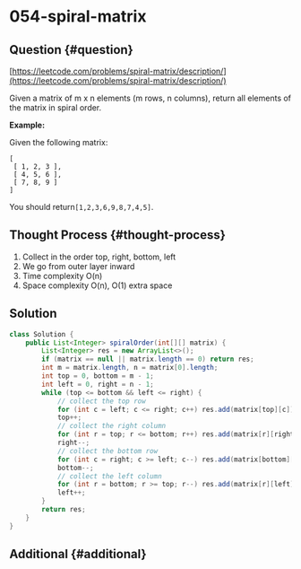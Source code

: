 # 054-spiral-matrix

## Question {#question}

[https://leetcode.com/problems/spiral-matrix/description/](https://leetcode.com/problems/spiral-matrix/description/)

Given a matrix of m x n elements \(m rows, n columns\), return all elements of the matrix in spiral order.

**Example:**

Given the following matrix:

```text
[
 [ 1, 2, 3 ],
 [ 4, 5, 6 ],
 [ 7, 8, 9 ]
]
```

You should return`[1,2,3,6,9,8,7,4,5]`.

## Thought Process {#thought-process}

1. Collect in the order top, right, bottom, left
2. We go from outer layer inward
3. Time complexity O\(n\)
4. Space complexity O\(n\), O\(1\) extra space

## Solution

```java
class Solution {
    public List<Integer> spiralOrder(int[][] matrix) {
        List<Integer> res = new ArrayList<>();
        if (matrix == null || matrix.length == 0) return res;
        int m = matrix.length, n = matrix[0].length;
        int top = 0, bottom = m - 1;
        int left = 0, right = n - 1;
        while (top <= bottom && left <= right) {
            // collect the top row
            for (int c = left; c <= right; c++) res.add(matrix[top][c]);
            top++;
            // collect the right column
            for (int r = top; r <= bottom; r++) res.add(matrix[r][right]);
            right--;
            // collect the bottom row
            for (int c = right; c >= left; c--) res.add(matrix[bottom][c]);
            bottom--;
            // collect the left column
            for (int r = bottom; r >= top; r--) res.add(matrix[r][left]);
            left++;
        }
        return res;
    }
}
```

## Additional {#additional}

